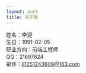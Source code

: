 ```yaml
---
layout: post
title: 关于我
---
```


姓名：李迎<br/>
生日：1991-02-05<br/>
职业方向：前端工程师<br/>
QQ：21697624<br/>
邮件：li1251243609@163.com<br/>
